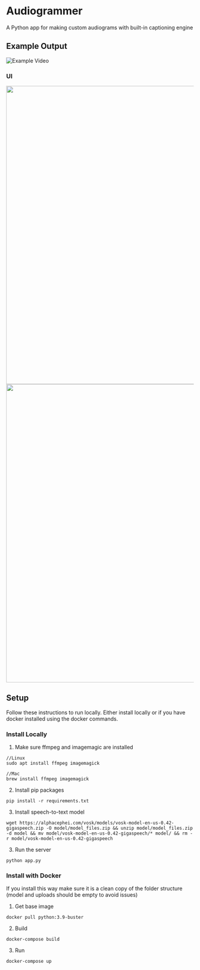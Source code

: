 # Audiogrammer
A Python app for making custom audiograms with built-in captioning engine

## Example Output
![Example Video](https://github.com/ColinRoitt/Audiogrammer/assets/9614541/a187337d-cba5-4007-b6fd-27d5914c3e11)

### UI
<img src="https://github.com/ColinRoitt/Audiogrammer/assets/9614541/7e41eaa4-b5aa-4da1-aa69-03976ffff2fb" height="800"/>
<img src="https://github.com/ColinRoitt/Audiogrammer/assets/9614541/c38d937e-8a87-45aa-9699-11baef874264" height="800"/>


## Setup

Follow these instructions to run locally. Either install locally or if you have docker installed using the docker commands.

### Install Locally

1. Make sure ffmpeg and imagemagic are installed

```
//Linux
sudo apt install ffmpeg imagemagick
```
```
//Mac
brew install ffmpeg imagemagick
```

2. Install pip packages
```
pip install -r requirements.txt
```

3. Install speech-to-text model
```
wget https://alphacephei.com/vosk/models/vosk-model-en-us-0.42-gigaspeech.zip -O model/model_files.zip && unzip model/model_files.zip -d model && mv model/vosk-model-en-us-0.42-gigaspeech/* model/ && rm -r model/vosk-model-en-us-0.42-gigaspeech
```

3. Run the server

```
python app.py
```

### Install with Docker
If you install this way make sure it is a clean copy of the folder structure (model and uploads should be empty to avoid issues)

1. Get base image
```
docker pull python:3.9-buster
```

2. Build
```
docker-compose build
```

3. Run
```
docker-compose up
```